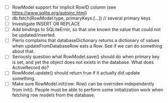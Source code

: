 - [ ] RowModel support for implicit RowID column (see https://www.sqlite.org/autoinc.html)
- [ ] db.fetch(RowModel.type, primaryKeys:[...])    // several primary keys
- [ ] Investigate INSERT OR REPLACE
- [ ] Add bindings to SQLiteError, so that one known the value that could not be updated/inserted.
- [ ] Pierlo complains that databaseDictionary returns a dictionary of values when updateFromDatabaseRow eats a Row. See if we can do something about that.
- [ ] Seriously question what RowModel.save() should do when primary key is set, and yet the object does not exists in the database. What does ActiveRecord do?
- [ ] RowModel.update() should return true if it actually did update something.
- [ ] Make sure RowModel.init(row: Row) can be overriden independently from init(). People must be able to perform some initialization work when fetching row models from the database.
